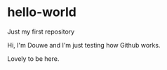 # hello-world
Just my first repository

Hi, I'm Douwe and I'm just testing how Github works.

Lovely to be here.
